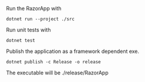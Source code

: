 Run the RazorApp with 
```
dotnet run --project ./src
```

Run unit tests with 
```
dotnet test
```

Publish the application as a framework dependent exe. 
```
dotnet publish -c Release -o release  
```

The executable will be ./release/RazorApp